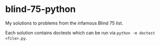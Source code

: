 # blind-75-python
My solutions to problems from the infamous Blind 75 list.

Each solution contains doctests which can be run via `python -m doctest <file>.py`.
